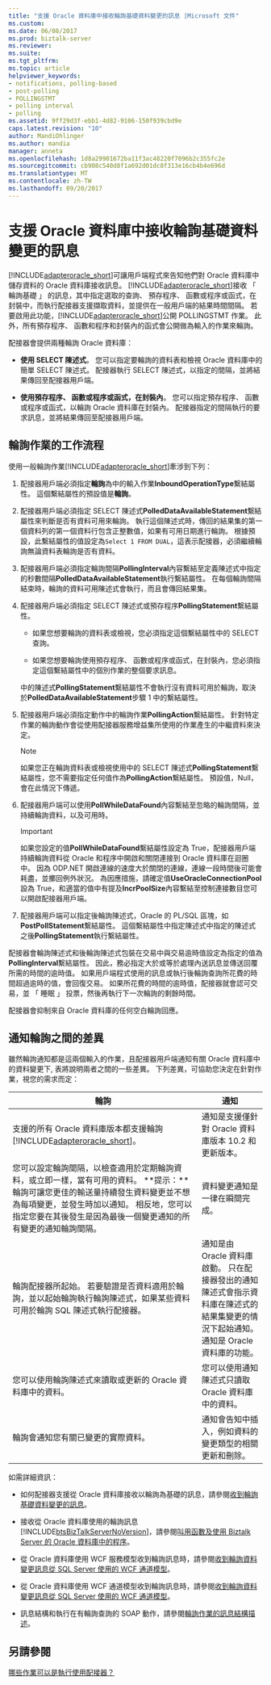 ```yaml
---
title: "支援 Oracle 資料庫中接收輪詢基礎資料變更的訊息 |Microsoft 文件"
ms.custom: 
ms.date: 06/08/2017
ms.prod: biztalk-server
ms.reviewer: 
ms.suite: 
ms.tgt_pltfrm: 
ms.topic: article
helpviewer_keywords:
- notifications, polling-based
- post-polling
- POLLINGSTMT
- polling interval
- polling
ms.assetid: 9ff29d3f-ebb1-4d82-9106-150f939cbd9e
caps.latest.revision: "10"
author: MandiOhlinger
ms.author: mandia
manager: anneta
ms.openlocfilehash: 1d8a29901672ba11f3ac48220f7096b2c355fc2e
ms.sourcegitcommit: cb908c540d8f1a692d01dc8f313e16cb4b4e696d
ms.translationtype: MT
ms.contentlocale: zh-TW
ms.lasthandoff: 09/20/2017
---
```

# <a name="support-for-receiving-polling-based-data-changed-messages-in-oracle-database"></a>支援 Oracle 資料庫中接收輪詢基礎資料變更的訊息
[!INCLUDE[adapteroracle_short](../../includes/adapteroracle-short-md.md)]可讓用戶端程式來告知他們對 Oracle 資料庫中儲存資料的 Oracle 資料庫接收訊息。 [!INCLUDE[adapteroracle_short](../../includes/adapteroracle-short-md.md)]接收 「 輪詢基礎 」 的訊息，其中指定選取的查詢、 預存程序、 函數或程序或函式，在封裝中，而執行配接器支援擷取資料，並提供在一般用戶端的結果時間間隔。 若要啟用此功能，[!INCLUDE[adapteroracle_short](../../includes/adapteroracle-short-md.md)]公開 POLLINGSTMT 作業。 此外，所有預存程序、 函數和程序和封裝內的函式會公開做為輸入的作業來輪詢。  
  
 配接器會提供兩種輪詢 Oracle 資料庫：  
  
-   **使用 SELECT 陳述式**。 您可以指定要輪詢的資料表和檢視 Oracle 資料庫中的簡單 SELECT 陳述式。 配接器執行 SELECT 陳述式，以指定的間隔，並將結果傳回至配接器用戶端。  
  
-   **使用預存程序、 函數或程序或函式，在封裝內**。 您可以指定預存程序、 函數或程序或函式，以輪詢 Oracle 資料庫在封裝內。 配接器指定的間隔執行的要求訊息，並將結果傳回至配接器用戶端。  
  
## <a name="polling-operation-workflow"></a>輪詢作業的工作流程  
 使用一般輪詢作業[!INCLUDE[adapteroracle_short](../../includes/adapteroracle-short-md.md)]牽涉到下列：  
  
1.  配接器用戶端必須指定**輪詢**為中的輸入作業**InboundOperationType**繫結屬性。 這個繫結屬性的預設值是**輪詢**。  
  
2.  配接器用戶端必須指定 SELECT 陳述式**PolledDataAvailableStatement**繫結屬性來判斷是否有資料可用來輪詢。 執行這個陳述式時，傳回的結果集的第一個資料列的第一個資料行包含正整數值，如果有可用日期進行輪詢。 根據預設，此繫結屬性的值設定為`Select 1 FROM DUAL`，這表示配接器，必須繼續輪詢無論資料表輪詢是否有資料。  
  
3.  配接器用戶端必須指定輪詢間隔**PollingInterval**內容繫結至定義陳述式中指定的秒數間隔**PolledDataAvailableStatement**執行繫結屬性。 在每個輪詢間隔結束時，輪詢的資料可用陳述式會執行，而且會傳回結果集。  
  
4.  配接器用戶端必須指定 SELECT 陳述式或預存程序**PollingStatement**繫結屬性。  
  
    -   如果您想要輪詢的資料表或檢視，您必須指定這個繫結屬性中的 SELECT 查詢。  
  
    -   如果您想要輪詢使用預存程序、 函數或程序或函式，在封裝內，您必須指定這個繫結屬性中的個別作業的整個要求訊息。  
  
     中的陳述式**PollingStatement**繫結屬性不會執行沒有資料可用於輪詢，取決於**PolledDataAvailableStatement**步驟 1 中的繫結屬性。  
  
5.  配接器用戶端必須指定動作中的輪詢作業**PollingAction**繫結屬性。 針對特定作業的輪詢動作會從使用配接器服務增益集所使用的作業產生的中繼資料來決定。  
  
    > [!NOTE]
    >  如果您正在輪詢資料表或檢視使用中的 SELECT 陳述式**PollingStatement**繫結屬性，您不需要指定任何值作為**PollingAction**繫結屬性。 預設值，Null，會在此情況下傳遞。  
  
6.  配接器用戶端可以使用**PollWhileDataFound**內容繫結至忽略的輪詢間隔，並持續輪詢資料，以及可用時。  
  
    > [!IMPORTANT]
    >  如果您設定的值**PollWhileDataFound**繫結屬性設定為 True，配接器用戶端持續輪詢資料從 Oracle 和程序中開啟和關閉連接到 Oracle 資料庫在迴圈中。 因為 ODP.NET 開啟連線的速度大於關閉的連線，連線一段時間後可能會耗盡，並擲回例外狀況。 為因應措施，請確定值**UseOracleConnectionPool**設為 True，和適當的值中有提及**IncrPoolSize**內容繫結至控制連接數目您可以開啟配接器用戶端。  
  
7.  配接器用戶端可以指定後輪詢陳述式，Oracle 的 PL/SQL 區塊，如**PostPollStatement**繫結屬性。 這個繫結屬性中指定陳述式中指定的陳述式之後**PollingStatement**執行繫結屬性。  
  
 配接器會輪詢陳述式和後輪詢陳述式包裝在交易中與交易逾時值設定為指定的值為**PollingInterval**繫結屬性。 因此，務必指定大於或等於處理內送訊息並傳送回覆所需的時間的逾時值。 如果用戶端程式使用的訊息或執行後輪詢查詢所花費的時間超過逾時的值，會回復交易。 如果所花費的時間的逾時值，配接器就會認可交易，並 「 睡眠 」 投票，然後再執行下一次輪詢的剩餘時間。  
  
 配接器會抑制來自 Oracle 資料庫的任何空白輪詢回應。  
  
## <a name="differences-between-polling-and-notification"></a>通知輪詢之間的差異  
 雖然輪詢通知都是這兩個輸入的作業，且配接器用戶端通知有關 Oracle 資料庫中的資料變更下, 表將說明兩者之間的一些差異。 下列差異，可協助您決定在針對作業，視您的需求而定：  
  
|輪詢|通知|  
|-------------|------------------|  
|支援的所有 Oracle 資料庫版本都支援輪詢[!INCLUDE[adapteroracle_short](../../includes/adapteroracle-short-md.md)]。|通知是支援僅針對 Oracle 資料庫版本 10.2 和更新版本。|  
|您可以設定輪詢間隔，以檢查適用於定期輪詢資料，或立即一樣，當有可用的資料。 **提示：**輪詢可讓您更佳的輸送量持續發生資料變更並不想為每項變更，並發生時加以通知。 相反地，您可以指定您要在其後發生是因為最後一個變更通知的所有變更的通知輪詢間隔。|資料變更通知是一律在瞬間完成。|  
|輪詢配接器所起始。 若要驗證是否資料適用於輪詢，並以起始輪詢執行輪詢陳述式，如果某些資料可用於輪詢 SQL 陳述式執行配接器。|通知是由 Oracle 資料庫啟動。 只在配接器發出的通知陳述式會指示資料庫在陳述式的結果集變更的情況下起始通知。 通知是 Oracle 資料庫的功能。|  
|您可以使用輪詢陳述式來讀取或更新的 Oracle 資料庫中的資料。|您可以使用通知陳述式只讀取 Oracle 資料庫中的資料。|  
|輪詢會通知您有關已變更的實際資料。|通知會告知中插入，例如資料的變更類型的相關更新和刪除。|  
  
 如需詳細資訊：  
  
-   如何配接器支援從 Oracle 資料庫接收以輪詢為基礎的訊息，請參閱[收到輪詢基礎資料變更的訊息](../../adapters-and-accelerators/adapter-oracle-database/receive-polling-based-data-changed-messages-in-oracle-database-adapter.md)。  
  
-   接收從 Oracle 資料庫使用的輪詢訊息[!INCLUDE[btsBizTalkServerNoVersion](../../includes/btsbiztalkservernoversion-md.md)]，請參閱[叫用函數及使用 Biztalk Server 的 Oracle 資料庫中的程序](../../adapters-and-accelerators/adapter-oracle-database/invoke-functions-and-procedures-in-oracle-database-using-biztalk-server.md)。  
  
-   從 Oracle 資料庫使用 WCF 服務模型收到輪詢訊息時，請參閱[收到輪詢資料變更訊息從 SQL Server 使用的 WCF 通道模型](../../adapters-and-accelerators/adapter-sql/receive-polling-based-data-changed-messages-from-sql-server-using-a-wcf-channel.md)。  
  
-   從 Oracle 資料庫使用 WCF 通道模型收到輪詢訊息時，請參閱[收到輪詢資料變更訊息從 SQL Server 使用的 WCF 通道模型](../../adapters-and-accelerators/adapter-sql/receive-polling-based-data-changed-messages-from-sql-server-using-a-wcf-channel.md)。  
  
-   訊息結構和執行在有輪詢查詢的 SOAP 動作，請參閱[輪詢作業的訊息結構描述](../../adapters-and-accelerators/adapter-oracle-database/message-schemas-for-the-polling-operations2.md)。  
  
## <a name="see-also"></a>另請參閱  
 [哪些作業可以是執行使用配接器？](https://msdn.microsoft.com/library/cc185219(v=bts.10).aspx)